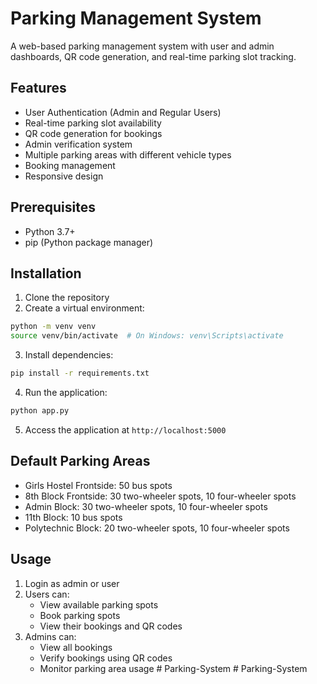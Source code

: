 # Parking Management System

A web-based parking management system with user and admin dashboards, QR code generation, and real-time parking slot tracking.

## Features

- User Authentication (Admin and Regular Users)
- Real-time parking slot availability
- QR code generation for bookings
- Admin verification system
- Multiple parking areas with different vehicle types
- Booking management
- Responsive design

## Prerequisites

- Python 3.7+
- pip (Python package manager)

## Installation

1. Clone the repository
2. Create a virtual environment:
```bash
python -m venv venv
source venv/bin/activate  # On Windows: venv\Scripts\activate
```

3. Install dependencies:
```bash
pip install -r requirements.txt
```

4. Run the application:
```bash
python app.py
```

5. Access the application at `http://localhost:5000`

## Default Parking Areas

- Girls Hostel Frontside: 50 bus spots
- 8th Block Frontside: 30 two-wheeler spots, 10 four-wheeler spots
- Admin Block: 30 two-wheeler spots, 10 four-wheeler spots
- 11th Block: 10 bus spots
- Polytechnic Block: 20 two-wheeler spots, 10 four-wheeler spots

## Usage

1. Login as admin or user
2. Users can:
   - View available parking spots
   - Book parking spots
   - View their bookings and QR codes
3. Admins can:
   - View all bookings
   - Verify bookings using QR codes
   - Monitor parking area usage
#   P a r k i n g - S y s t e m  
 #   P a r k i n g - S y s t e m  
 